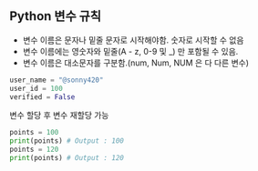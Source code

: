 ## Python 변수 규칙

* 변수 이름은 문자나 밑줄 문자로 시작해야함. 숫자로 시작할 수 없음
* 변수 이름에는 영숫자와 밑줄(A - z, 0-9 및 \_) 만 포함될 수 있음.
* 변수 이름은 대소문자를 구분함.(num, Num, NUM 은 다 다른 변수)

```python
user_name = "@sonny420"
user_id = 100
verified = False
```

변수 할당 후 변수 재할당 가능
```python
points = 100
print(points) # Output : 100
points = 120
print(points) # Output : 120
```

